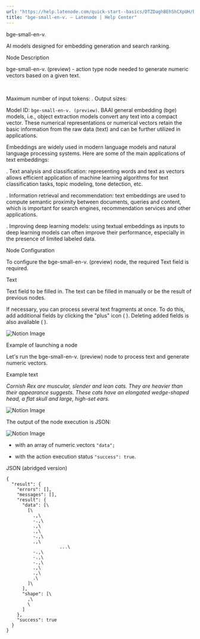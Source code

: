 ```yaml
---
url: "https://help.latenode.com/quick-start--basics/DTZDaghBEhShCXpUH/bge-small-en-v/eHdUXtpgarGQfhzJe"
title: "bge-small-en-v. – Latenode | Help Center"
---
```


 bge-small-en-v.

AI models designed for embedding generation and search ranking.


 Node Description

bge-small-en-v. (preview) \- action type node needed to generate numeric vectors based on a given text.

️

Maximum number of input tokens: \. Output sizes: 



Model ID: `bge-small-en-v. (preview)`. BAAI general embedding (bge) models, i.e., object extraction models convert any text into a compact vector. These numerical representations or numerical vectors retain the basic information from the raw data (text) and can be further utilized in applications.

  

Embeddings are widely used in modern language models and natural language processing systems. Here are some of the main applications of text embeddings:

\. Text analysis and classification: representing words and text as vectors allows efficient application of machine learning algorithms for text classification tasks, topic modeling, tone detection, etc.

\. Information retrieval and recommendation: text embeddings are used to compute semantic proximity between documents, queries and content, which is important for search engines, recommendation services and other applications.

\. Improving deep learning models: using textual embeddings as inputs to deep learning models can often improve their performance, especially in the presence of limited labeled data.

  

 Node Configuration

To configure the bge-small-en-v. (preview) node, the required Text field is required.

 Text

Text field to be filled in. The text can be filled in manually or be the result of previous nodes.

If necessary, you can process several text fragments at once. To do this, add additional fields by clicking the "plus" icon (  ). Deleting added fields is also available (  ).

![Notion Image](https://www.notion.so/image/https%A%F%Fprod-files-secure.s.us-west-.amazonaws.com%Ffbefde--fff--dca%Fafb-d-a-bb-fed%FUntitled.png?table=block&id=ad-a--bf-ecfcceaf&cache=v)

 Example of launching a node

Let's run the bge-small-en-v. (preview) node to process text and generate numeric vectors.

Example text

_Cornish Rex are muscular, slender and lean cats. They are heavier than their appearance suggests. These cats have an elongated wedge-shaped head, a flat skull and large, high-set ears._

![Notion Image](https://www.notion.so/image/https%A%F%Fprod-files-secure.s.us-west-.amazonaws.com%Ffbefde--fff--dca%Fba-f-bf--efec%FUntitled.png?table=block&id=ad-a-b--dcedb&cache=v)

The output of the node execution is JSON:

![Notion Image](https://www.notion.so/image/https%A%F%Fprod-files-secure.s.us-west-.amazonaws.com%Ffbefde--fff--dca%Fbaae-f-ca-bb-ffdcd%FUntitled.png?table=block&id=ad-a--bd-dacffcf&cache=v)

- with an array of  numeric vectors `"data";`

- with the action execution status `"success": true`.

JSON (abridged version)

```
{
  "result": {
    "errors": [],
    "messages": [],
    "result": {
      "data": [\
        [\
          .,\
          -.,\
          .,\
          .,\
          -.,\
          .,\
					...\
          -.,\
          -.,\
          -.,\
          .,\
          .,\
          .\
        ]\
      ],
      "shape": [\
        ,\
        \
      ]
    },
    "success": true
  }
}
```